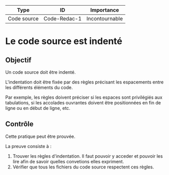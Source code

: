  Type | ID | Importance
 ---- | -- | --
 Code source | Code-Redac-1 | Incontournable

Le code source est indenté
==========================



Objectif
--------
Un code source doit être indenté. 

L'indentation doit être fixée par des règles précisant les espacements entre les différents éléments du code.

Par exemple, les règles doivent préciser si les espaces sont privilégiés aux tabulations, si les accolades ouvrantes doivent être positionnées en fin de ligne ou en début de ligne, etc.

Contrôle
--------

Cette pratique peut être prouvée.

La preuve consiste à : 
1. Trouver les règles d'indentation. Il faut pouvoir y acceder et pouvoir les lire afin de savoir quelles convetions elles expriment.
2. Vérifier que tous les fichiers du code source respectent ces règles.

